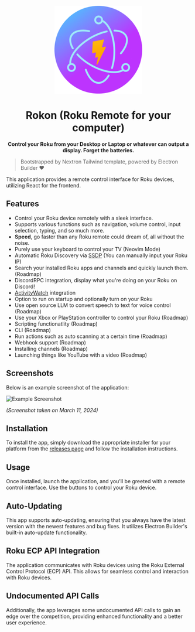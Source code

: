   <p align="center">
      <img src="resources/icon.png" width="240" />
      <h1 align="center" >Rokon (Roku Remote for your computer) </h1>
  </p>
  <p align="center">
    <b> Control your Roku from your Desktop or Laptop or whatever can output a display. Forget the batteries.</b>
  </p>

> Bootstrapped by Nextron Tailwind template, powered by Electron Builder ❤

This application provides a remote control interface for Roku devices, utilizing React for the frontend.

## Features

- Control your Roku device remotely with a sleek interface.
- Supports various functions such as navigation, volume control, input selection, typing, and so much more.
- **Speed**, go faster than any Roku remote could dream of, all without the noise.
- Purely use your keyboard to control your TV (Neovim Mode)
- Automatic Roku Discovery via [SSDP](https://www.pcmag.com/encyclopedia/term/ssdp) (You can manually input your Roku IP)
- Search your installed Roku apps and channels and quickly launch them. (Roadmap)
- DiscordRPC integration, display what you're doing on your Roku on Discord!
- [ActivityWatch](https://activitywatch.net/) integration
- Option to run on startup and optionally turn on your Roku
- Use open source LLM to convert speech to text for voice control (Roadmap)
- Use your Xbox or PlayStation controller to control your Roku (Roadmap)
- Scripting functionatlity (Roadmap)
- CLI (Roadmap)
- Run actions such as auto scanning at a certain time (Roadmap)
- Webhook support (Roadmap)
- Installing channels (Roadmap)
- Launching things like YouTube with a video (Roadmap)

## Screenshots

Below is an example screenshot of the application:

![Example Screenshot](screenshots/example.png)

_(Screenshot taken on March 11, 2024)_

## Installation

To install the app, simply download the appropriate installer for your platform from the [releases page](https://github.com/your-username/your-repo/releases) and follow the installation instructions.

## Usage

Once installed, launch the application, and you'll be greeted with a remote control interface. Use the buttons to control your Roku device.

## Auto-Updating

This app supports auto-updating, ensuring that you always have the latest version with the newest features and bug fixes. It utilizes Electron Builder's built-in auto-update functionality.

[//]: # '## End-to-End Testing'
[//]: #
[//]: # 'To ensure the reliability of the application, it has been extensively tested using end-to-end testing techniques. This ensures that all features work as expected across different platforms and environments.'

## Roku ECP API Integration

The application communicates with Roku devices using the Roku External Control Protocol (ECP) API. This allows for seamless control and interaction with Roku devices.

## Undocumented API Calls

Additionally, the app leverages some undocumented API calls to gain an edge over the competition, providing enhanced functionality and a better user experience.
